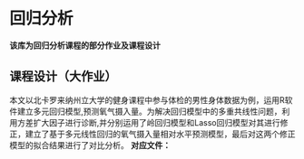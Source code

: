 # 回归分析

**该库为回归分析课程的部分作业及课程设计**

## 课程设计（大作业）

本文以北卡罗来纳州立大学的健身课程中参与体检的男性身体数据为例，运用R软件建立多元回归模型,预测氧气摄入量。为解决回归模型中的多重共线性问题，利用方差扩大因子进行诊断,并分别运用了岭回归模型和Lasso回归模型对其进行修正，建立了基于多元线性回归的氧气摄入量相对水平预测模型，最后对这两个修正模型的拟合结果进行了对比分析。
**对应文件：**
